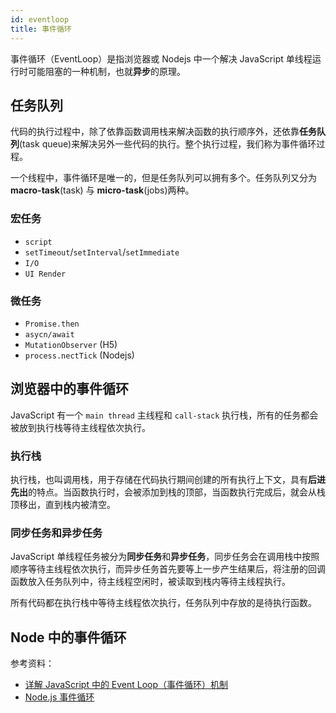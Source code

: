 ```yaml
---
id: eventloop
title: 事件循环
---
```


事件循环（EventLoop）是指浏览器或 Nodejs 中一个解决 JavaScript 单线程运行时可能阻塞的一种机制，也就**异步**的原理。

## 任务队列

代码的执行过程中，除了依靠函数调用栈来解决函数的执行顺序外，还依靠**任务队列**(task queue)来解决另外一些代码的执行。整个执行过程，我们称为事件循环过程。

一个线程中，事件循环是唯一的，但是任务队列可以拥有多个。任务队列又分为 **macro-task**(task) 与 **micro-task**(jobs)两种。

### 宏任务

- `script`
- `setTimeout`/`setInterval`/`setImmediate`
- `I/O`
- `UI Render`

### 微任务

- `Promise.then`
- `asycn/await`
- `MutationObserver` (H5)
- `process.nectTick` (Nodejs)

## 浏览器中的事件循环

JavaScript 有一个 `main thread` 主线程和 `call-stack` 执行栈，所有的任务都会被放到执行栈等待主线程依次执行。

### 执行栈

执行栈，也叫调用栈，用于存储在代码执行期间创建的所有执行上下文，具有**后进先出**的特点。当函数执行时，会被添加到栈的顶部，当函数执行完成后，就会从栈顶移出，直到栈内被清空。

### 同步任务和异步任务

JavaScript 单线程任务被分为**同步任务**和**异步任务**，同步任务会在调用栈中按照顺序等待主线程依次执行，而异步任务首先要等上一步产生结果后，将注册的回调函数放入任务队列中，待主线程空闲时，被读取到栈内等待主线程执行。

所有代码都在执行栈中等待主线程依次执行，任务队列中存放的是待执行函数。

## Node 中的事件循环

参考资料：

- [详解 JavaScript 中的 Event Loop（事件循环）机制](https://zhuanlan.zhihu.com/p/33058983)
- [Node.js 事件循环](https://nodejs.org/zh-cn/docs/guides/event-loop-timers-and-nexttick/#what-is-the-event-loop)
